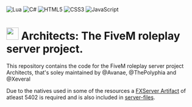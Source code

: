 ![Lua](https://img.shields.io/badge/lua-%232C2D72.svg?style=for-the-badge&logo=lua&logoColor=white) ![C#](https://img.shields.io/badge/c%23-%23239120.svg?style=for-the-badge&logo=c-sharp&logoColor=white) ![HTML5](https://img.shields.io/badge/html5-%23E34F26.svg?style=for-the-badge&logo=html5&logoColor=white) ![CSS3](https://img.shields.io/badge/css3-%231572B6.svg?style=for-the-badge&logo=css3&logoColor=white) ![JavaScript](https://img.shields.io/badge/javascript-%23323330.svg?style=for-the-badge&logo=javascript&logoColor=%23F7DF1E)

# <img src="https://raw.githubusercontent.com/Avanae/Architects/main/server-data/server-logo.png?token=GHSAT0AAAAAABTBZ7AI4QN2EAOJQ3NACLX2YSFPXNQ" width="32" height="32"> Architects: The FiveM roleplay server project.

This repository contains the code for the FiveM roleplay server project Architects, that's soley maintained by @Avanae, @ThePolyphia and @Xeveral

Due to the natives used in some of the resources a [FXServer Artifact](https://runtime.fivem.net/artifacts/fivem/build_server_windows/master/) of atleast 5402 is required and is also included in [server-files](https://github.com/ProjectArchitecture/Architects/tree/main/server-files).
